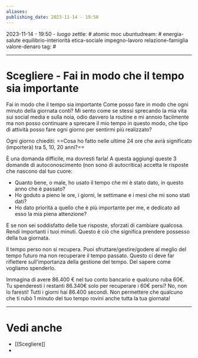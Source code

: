 ```yaml
---
aliases: 
publishing_date: 2023-11-14 - 19:50
---
```

2023-11-14 - 19:50 - *luogo*
zettle: # atomic moc
ubuntudream: # energia-salute equilibrio-interiorità etica-sociale impegno-lavoro relazione-famiglia valore-denaro 
tag: #

---
# Scegliere - Fai in modo che il tempo sia importante

Fai in modo che il tempo sia importante
Come posso fare in modo che ogni minuto della giornata conti?
Mi sento come se stessi sprecando la mia vita sui social media e sulla noia, odio davvero la routine e mi annoio facilmente ma non posso continuare a sprecare il mio tempo in questo modo, che tipo di attività posso fare ogni giorno per sentirmi più realizzato?

Ogni giorno chiediti:
==Cosa ho fatto nelle ultime 24 ore che avrà significato (importerà) tra 5, 10, 20 anni?==

È una domanda difficile, ma dovresti farla!
A questa aggiungi queste 3 domande di autoconoscimento (non sono di autocritica) accetta le risposte che nascono dal tuo cuore:
- Quanto bene, o male, ho usato il tempo che mi è stato dato, in questo anno che è passato?
- Ho goduto a pieno le ore, i giorni, le settimane e i mesi che mi sono stati dati? 
- Ho dato priorità a quello che è più importante per me, e dedicato ad esso la mia piena attenzione?

E se non sei soddisfatto delle tue risposte, sforzati di cambiare qualcosa. Rendi importanti i tuoi minuti. Questo è ciò che significa prendere possesso della tua giornata.

Il tempo perso non si recupera. Puoi sfruttare/gestire/godere al meglio del tempo futuro ma non recuperare il tempo passato. Questo ci deve far riflettere sull'importanza della gestione del tempo. Del sapere come vogliamo spenderlo.

Immagina di avere 86.400 € nel tuo conto bancario e qualcuno ruba 60€.
Tu spenderesti i restanti 86.340€ solo per recuperare i 60€ persi?
No, non lo faresti!
Tutti i giorni hai 86.400 secondi.
Non permettere che qualcuno che ti rubò 1 minuto del tuo tempo rovini anche tutta la tua giornata!



---
# Vedi anche
- [[Scegliere]]
- 
